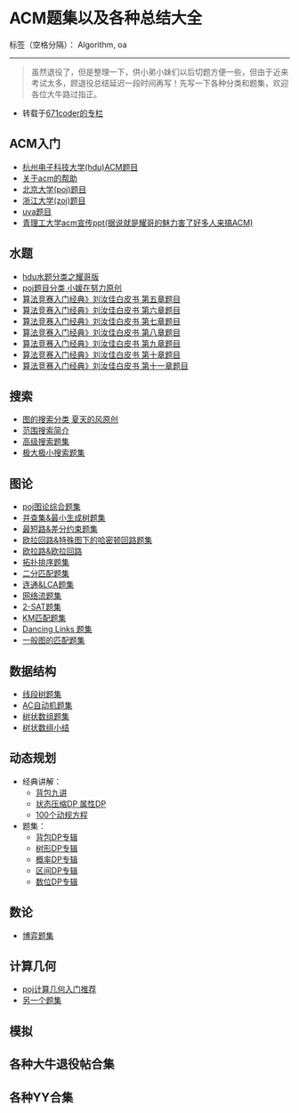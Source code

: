 # ACM题集以及各种总结大全

标签（空格分隔）： Algorithm, oa

---

> 虽然退役了，但是整理一下，供小弟小妹们以后切题方便一些，但由于近来考试太多，顾退役总结延迟一段时间再写！先写一下各种分类和题集，欢迎各位大牛路过指正。
* 转载于[671coder的专栏](http://blog.csdn.net/liuqiyao_01/article/details/9079611)

## ACM入门

   + [杭州电子科技大学(hdu)ACM题目](http://acm.hdu.edu.cn/)
   + [关于acm的帮助](http://acm.hdu.edu.cn/)
   + [北京大学(poj)题目](http://poj.org/)
   + [浙江大学(zoj)题目](http://acm.zju.edu.cn/)
   + [uva题目](http://uva.onlinejudge.org/index.php)
   + [青理工大学acm宣传ppt(据说就是耀哥的魅力害了好多人来搞ACM)](http://download.csdn.net/detail/liuqiyao_01/5568001)
   
## 水题
+ [hdu水题分类之耀哥版](http://blog.csdn.net/liuqiyao_01/article/details/8477645)
+ [poj题目分类  小媛在努力原创](http://blog.csdn.net/liuqiyao_01/article/details/8477801)
+ [算法竞赛入门经典》刘汝佳白皮书 第五章题目](http://uva.onlinejudge.org/index.php?option=com_onlinejudge&Itemid=8&category=95)
+ [算法竞赛入门经典》刘汝佳白皮书 第六章题目](http://uva.onlinejudge.org/index.php?option=com_onlinejudge&Itemid=8&category=102)
+ [算法竞赛入门经典》刘汝佳白皮书 第七章题目](http://uva.onlinejudge.org/index.php?option=com_onlinejudge&Itemid=8&category=106)
+ [算法竞赛入门经典》刘汝佳白皮书 第八章题目](http://uva.onlinejudge.org/index.php?option=com_onlinejudge&Itemid=8&category=113)
+ [算法竞赛入门经典》刘汝佳白皮书 第九章题目](http://uva.onlinejudge.org/index.php?option=com_onlinejudge&Itemid=8&category=113)
+ [算法竞赛入门经典》刘汝佳白皮书 第十章题目](http://uva.onlinejudge.org/index.php?option=com_onlinejudge&Itemid=8&category=115)
+ [算法竞赛入门经典》刘汝佳白皮书 第十一章题目](http://uva.onlinejudge.org/index.php?option=com_onlinejudge&Itemid=8&category=116)

## 搜索
+ [图的搜索分类 夏天的风原创](http://blog.csdn.net/liuqiyao_01/article/details/8478714)
+ [范围搜索简介](http://blog.csdn.net/liuqiyao_01/article/details/8478719)
+ [高级搜索题集](http://blog.csdn.net/liuqiyao_01/article/details/8786998)
+ [极大极小搜索题集](http://blog.csdn.net/liuqiyao_01/article/details/8797318)

## 图论
+ [poj图论综合题集](http://blog.csdn.net/liuqiyao_01/article/details/8477827)
+ [并查集&最小生成树题集](http://blog.csdn.net/liuqiyao_01/article/details/8797356)
+ [最短路&差分约束题集](http://blog.csdn.net/liuqiyao_01/article/details/8797353)
+ [欧拉回路&特殊图下的哈密顿回路题集](http://blog.csdn.net/liuqiyao_01/article/details/8479339)
+ [欧拉路&欧拉回路](http://blog.csdn.net/liuqiyao_01/article/details/26964205)
+ [拓扑排序题集](http://blog.csdn.net/liuqiyao_01/article/details/8478726)
+ [二分匹配题集](http://blog.csdn.net/liuqiyao_01/article/details/8797349)
+ [连通&LCA题集](http://blog.csdn.net/liuqiyao_01/article/details/8478730)
+ [网络流题集](http://blog.csdn.net/liuqiyao_01/article/details/8478729)
+ [2-SAT题集](http://blog.csdn.net/liuqiyao_01/article/details/8797336)
+ [KM匹配题集](http://blog.csdn.net/liuqiyao_01/article/details/8797346)
+ [Dancing Links 题集](http://blog.csdn.net/liuqiyao_01/article/details/8478711)
+ [一般图的匹配题集](http://blog.csdn.net/liuqiyao_01/article/details/26963579)

## 数据结构
+ [线段树题集](http://blog.csdn.net/liuqiyao_01/article/details/9712191)
+ [AC自动机题集](http://blog.csdn.net/liuqiyao_01/article/details/8798241)
+ [树状数组题集](http://blog.csdn.net/liuqiyao_01/article/details/26963913)
+ [树状数组小结](http://blog.csdn.net/liuqiyao_01/article/details/26964103)

## 动态规划
+ 经典讲解：
   + [背包九讲](http://blog.csdn.net/liuqiyao_01/article/details/8521776)
   + [状态压缩DP 属性DP](http://blog.csdn.net/liuqiyao_01/article/details/8752034)
   + [100个动规方程](http://blog.csdn.net/liuqiyao_01/article/details/8765812)
+ 题集：
   + [背包DP专辑](http://blog.csdn.net/liuqiyao_01/article/details/8477725)
   + [树形DP专辑](http://blog.csdn.net/liuqiyao_01/article/details/8477730)
   + [概率DP专辑](http://blog.csdn.net/liuqiyao_01/article/details/8477740)
   + [区间DP专辑](http://blog.csdn.net/liuqiyao_01/article/details/8797438)
   + [数位DP专辑](http://blog.csdn.net/liuqiyao_01/article/details/9109419)
   
## 数论
+ [博弈题集](http://blog.csdn.net/liuqiyao_01/article/details/8478723)

## 计算几何
+ [poj计算几何入门推荐](http://blog.csdn.net/liuqiyao_01/article/details/8750742)
+ [另一个题集](http://blog.csdn.net/liuqiyao_01/article/details/26964261)
## 模拟

## 各种大牛退役帖合集

## 各种YY合集
